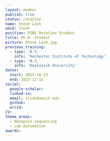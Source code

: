 ```yaml
---
layout: member
publish: true
status: rotation
name: Steve Losh
umid: slosh
position: PIBS Rotation Student
title: Ph.D. Student 
picture: Steve_Losh.jpg
previous_training:
  - type: 'B.S.'
    info: 'Rochester Institute of Technology'
  - type: 'M.S.'
    info: 'Reykjavík University'
dates:
  start: 2023-10-23
  end: 2023-12-15
social: 
  google-scholar: 
  linked-in: 
  email: slosh@umich.edu
  github:
  orcid:
CV: 
theme_areas:
  - Nanopore sequencing
  - Lab Automation
awards:
---
```


